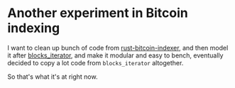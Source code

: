 # Another experiment in Bitcoin indexing

I want to clean up bunch of code from [rust-bitcoin-indexer](https://github.com/dpc/rust-bitcoin-indexer),
and then model it after [blocks_iterator](https://github.com/RCasatta/blocks_iterator), and make it modular
and easy to bench, eventually decided to copy a lot code from `blocks_iterator` altogether.

So that's what it's at right now.
